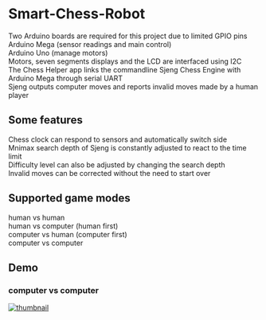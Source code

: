 # Smart-Chess-Robot
Two Arduino boards are required for this project due to limited GPIO pins  
Arduino Mega (sensor readings and main control)  
Arduino Uno (manage motors)  
Motors, seven segments displays and the LCD are interfaced using I2C  
The Chess Helper app links the commandline Sjeng Chess Engine with Arduino Mega through serial UART  
Sjeng outputs computer moves and reports invalid moves made by a human player   
## Some features
Chess clock can respond to sensors and automatically switch side  
Mnimax search depth of Sjeng is constantly adjusted to react to the time limit  
Difficulty level can also be adjusted by changing the search depth  
Invalid moves can be corrected without the need to start over
## Supported game modes
human vs human  
human vs computer (human first)  
computer vs human (computer first)  
computer vs computer  
## Demo
### computer vs computer  
[![thumbnail](https://img.youtube.com/vi/QaSgTOTe4k4/0.jpg)](https://www.youtube.com/watch?v=QaSgTOTe4k4 "Smart Chess Robot Demo")
